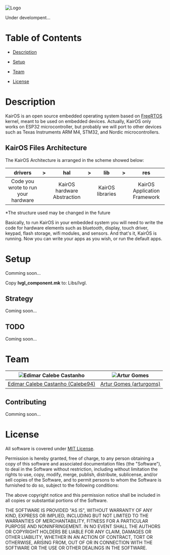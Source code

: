 
![Logo](https://i.imgur.com/tEk3mT5.jpg)

Under develompent... 

# Table of Contents

* [Description](#description)

* [Setup](#setup)

* [Team](#team)

* [License](#license)

# Description

KairOS is an open source embedded operating system based on [FreeRTOS](https://www.freertos.org) kernel, meant to be used on embedded devices. Actually, KairOS only works on ESP32 microcontroller, but probably we will port to other devices such as Texas Instruments ARM M4, STM32, and Nordic microcontrollers.

## KairOS Files Architecture

The KairOS Architecture is arranged in the scheme showed below:

| drivers | > | hal | > | lib | > | res |
|:-------:|:--:|:---:|:--:|:---:|:--:|:---:|
| Code you wrote to run your hardware | | KairOS hardware Abstraction | | KairOS libraries | | KairOS Application Framework |
*The structure used may be changed in the future

Basically, to run KairOS in your embedded system you will need to write the code for hardware elements such as bluetooth, display, touch driver, keypad, flash storage, wifi modules, and sensors. And that's it, KairOS is running.
Now you can write your apps as you wish, or run the default apps.

# Setup

Comming soon...

Copy **lvgl_component.mk** to: Libs/lvgl.

## Strategy

Coming soon...

## TODO

Coming soon...

# Team

| <img src="https://github.com/Calebe94.png?size=200" alt="Edimar Calebe Castanho"> | <img src="https://github.com/arturgoms.png?size=200" alt="Artur Gomes"> |
|:---------------------------------------------------------------------------------:|:-----------------------------------------------------------------------:|
| [Edimar Calebe Castanho (Calebe94)](https://github.com/Calebe94)                  | [Artur Gomes (arturgoms)](https://github.com/arturgoms/)                |

## Contributing

Comming soon...

# License

All software is covered under [MIT License](https://opensource.org/licenses/MIT).

Permission is hereby granted, free of charge, to any person obtaining a copy of this software and associated documentation files (the "Software"), to deal in the Software without restriction, including without limitation the rights to use, copy, modify, merge, publish, distribute, sublicense, and/or sell copies of the Software, and to permit persons to whom the Software is furnished to do so, subject to the following conditions:

The above copyright notice and this permission notice shall be included in all copies or substantial portions of the Software.

THE SOFTWARE IS PROVIDED "AS IS", WITHOUT WARRANTY OF ANY KIND, EXPRESS OR IMPLIED, INCLUDING BUT NOT LIMITED TO THE WARRANTIES OF MERCHANTABILITY, FITNESS FOR A PARTICULAR PURPOSE AND NONINFRINGEMENT. IN NO EVENT SHALL THE AUTHORS OR COPYRIGHT HOLDERS BE LIABLE FOR ANY CLAIM, DAMAGES OR OTHER LIABILITY, WHETHER IN AN ACTION OF CONTRACT, TORT OR OTHERWISE, ARISING FROM, OUT OF OR IN CONNECTION WITH THE SOFTWARE OR THE USE OR OTHER DEALINGS IN THE SOFTWARE.
